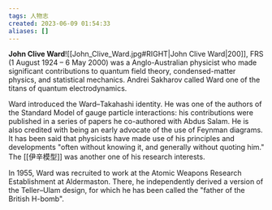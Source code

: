```yaml
---
tags: 人物志
created: 2023-06-09 01:54:33
aliases: []
---
```


**John Clive Ward**![[John_Clive_Ward.jpg#RIGHT|John Clive Ward|200]], FRS (1 August 1924 – 6 May 2000) was a Anglo-Australian physicist who made significant contributions to quantum field theory, condensed-matter physics, and statistical mechanics. Andrei Sakharov called Ward one of the titans of quantum electrodynamics.

Ward introduced the Ward–Takahashi identity. He was one of the authors of the Standard Model of gauge particle interactions: his contributions were published in a series of papers he co-authored with Abdus Salam. He is also credited with being an early advocate of the use of Feynman diagrams. It has been said that physicists have made use of his principles and developments "often without knowing it, and generally without quoting him." The [[伊辛模型]] was another one of his research interests.

In 1955, Ward was recruited to work at the Atomic Weapons Research Establishment at Aldermaston. There, he independently derived a version of the Teller–Ulam design, for which he has been called the "father of the British H-bomb".